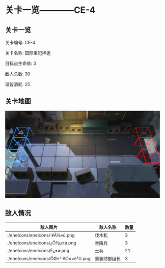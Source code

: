 # 关卡一览————CE-4


## 关卡一览

关卡编号: CE-4

关卡名称: 国际重犯押运

目标点生命值: 3

敌人总数: 30

理智消耗: 25


## 关卡地图
![CE-4](./oprMap/CE-4.png)

## 敌人情况

| 敌人图片 | 敌人名称 | 数量  |
|---------|-----|-----|
| ./eneIcons/eneIcons/·¥Ä¾»ú.png| 伐木机  |   3  |
| ./eneIcons/eneIcons/¿Õ½µ±ø.png| 空降兵  |   3  |
| ./eneIcons/eneIcons/Ê¿±ø.png| 士兵  |   21  |
| ./eneIcons/eneIcons/ÖØ×°·ÀÓù×é³¤.png| 重装防御组长  |   3  |
